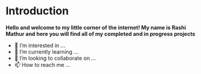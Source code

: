 # Introduction 
**Hello and welcome to my little corner of the internet! My name is Rashi Mathur and here you will find all of my completed and in progress projects** 


- 👀 I’m interested in ...
- 🌱 I’m currently learning ...
- 💞️ I’m looking to collaborate on ...
- 📫 How to reach me ...

<!---
rashi2002/rashi2002 is a ✨ special ✨ repository because its `README.md` (this file) appears on your GitHub profile.
You can click the Preview link to take a look at your changes.
--->
